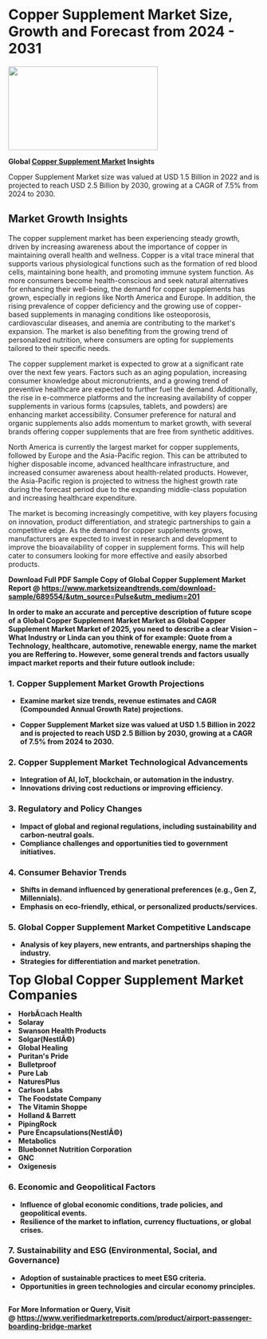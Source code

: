 <H1>Copper Supplement Market Size, Growth and Forecast from 2024 - 2031</H1><img class="aligncenter size-medium wp-image-584254" src="https://thirdeyenews.in/wp-content/uploads/2024/09/Global-Market-Research-300x168.jpeg" alt="" width="300" height="168" /><p><strong>Global&nbsp;<a href="https://www.marketsizeandtrends.com/download-sample/689554/&amp;utm_source=Pulse&amp;utm_medium=201">Copper Supplement Market</a> Insights</strong></p><p>Copper Supplement Market size was valued at USD 1.5 Billion in 2022 and is projected to reach USD 2.5 Billion by 2030, growing at a CAGR of 7.5% from 2024 to 2030.</p><p><h2>Market Growth Insights</h2> <p>The copper supplement market has been experiencing steady growth, driven by increasing awareness about the importance of copper in maintaining overall health and wellness. Copper is a vital trace mineral that supports various physiological functions such as the formation of red blood cells, maintaining bone health, and promoting immune system function. As more consumers become health-conscious and seek natural alternatives for enhancing their well-being, the demand for copper supplements has grown, especially in regions like North America and Europe. In addition, the rising prevalence of copper deficiency and the growing use of copper-based supplements in managing conditions like osteoporosis, cardiovascular diseases, and anemia are contributing to the market's expansion. The market is also benefiting from the growing trend of personalized nutrition, where consumers are opting for supplements tailored to their specific needs.</p> <p><strong></strong></p> <p>The copper supplement market is expected to grow at a significant rate over the next few years. Factors such as an aging population, increasing consumer knowledge about micronutrients, and a growing trend of preventive healthcare are expected to further fuel the demand. Additionally, the rise in e-commerce platforms and the increasing availability of copper supplements in various forms (capsules, tablets, and powders) are enhancing market accessibility. Consumer preference for natural and organic supplements also adds momentum to market growth, with several brands offering copper supplements that are free from synthetic additives.</p> <p>North America is currently the largest market for copper supplements, followed by Europe and the Asia-Pacific region. This can be attributed to higher disposable income, advanced healthcare infrastructure, and increased consumer awareness about health-related products. However, the Asia-Pacific region is projected to witness the highest growth rate during the forecast period due to the expanding middle-class population and increasing healthcare expenditure.</p> <p>The market is becoming increasingly competitive, with key players focusing on innovation, product differentiation, and strategic partnerships to gain a competitive edge. As the demand for copper supplements grows, manufacturers are expected to invest in research and development to improve the bioavailability of copper in supplement forms. This will help cater to consumers looking for more effective and easily absorbed products.</p> <p><strong></p><p><span class=""><strong>Download Full PDF Sample Copy of Global Copper Supplement Market Report</strong> @ <a href="https://www.marketsizeandtrends.com/download-sample/689554/&amp;utm_source=Pulse&amp;utm_medium=201" target="_blank">https://www.marketsizeandtrends.com/download-sample/689554/&amp;utm_source=Pulse&amp;utm_medium=201</a></span></p><p>In order to make an accurate and perceptive description of future scope of a Global&nbsp;Copper Supplement Market Market as Global&nbsp;Copper Supplement Market Market of 2025, you need to describe a clear Vision &ndash; What Industry or Linda can you think of for example: Quote from a Technology, healthcare, automotive, renewable energy, name the market you are Reffering to. However, some general trends and factors usually impact market reports and their future outlook include:</p><h3>1.&nbsp;<strong>Copper Supplement Market Growth Projections</strong></h3><ul><li>Examine market size trends, revenue estimates and CAGR (Compounded Annual Growth Rate) projections.</li><li><p>Copper Supplement Market size was valued at USD 1.5 Billion in 2022 and is projected to reach USD 2.5 Billion by 2030, growing at a CAGR of 7.5% from 2024 to 2030.</p></li></ul><h3>2.&nbsp;<strong>Copper Supplement Market Technological Advancements</strong></h3><ul><li>Integration of AI, IoT, blockchain, or automation in the industry.</li><li>Innovations driving cost reductions or improving efficiency.</li></ul><h3>3.&nbsp;<strong>Regulatory and Policy Changes</strong></h3><ul><li>Impact of global and regional regulations, including sustainability and carbon-neutral goals.</li><li>Compliance challenges and opportunities tied to government initiatives.</li></ul><h3>4.&nbsp;<strong>Consumer Behavior Trends</strong></h3><ul><li>Shifts in demand influenced by generational preferences (e.g., Gen Z, Millennials).</li><li>Emphasis on eco-friendly, ethical, or personalized products/services.</li></ul><h3>5.&nbsp;<strong>Global Copper Supplement Market Competitive Landscape</strong></h3><ul><li>Analysis of key players, new entrants, and partnerships shaping the industry.</li><li>Strategies for differentiation and market penetration.</li></ul><p data-pm-slice="1 1 []"><span style="color: inherit; font-family: inherit; font-size: 25px;">Top Global Copper Supplement Market Companies</span></p><div class="" data-test-id=""><p><li>HorbÃ¤ach Health</li><li> Solaray</li><li> Swanson Health Products</li><li> Solgar(NestlÃ©)</li><li> Global Healing</li><li> Puritan's Pride</li><li> Bulletproof</li><li> Pure Lab</li><li> NaturesPlus</li><li> Carlson Labs</li><li> The Foodstate Company</li><li> The Vitamin Shoppe</li><li> Holland & Barrett</li><li> PipingRock</li><li> Pure Encapsulations(NestlÃ©)</li><li> Metabolics</li><li> Bluebonnet Nutrition Corporation</li><li> GNC</li><li> Oxigenesis</li></p></div><h3>6.&nbsp;<strong>Economic and Geopolitical Factors</strong></h3><ul><li>Influence of global economic conditions, trade policies, and geopolitical events.</li><li>Resilience of the market to inflation, currency fluctuations, or global crises.</li></ul><h3>7.&nbsp;<strong>Sustainability and ESG (Environmental, Social, and Governance)</strong></h3><ul><li>Adoption of sustainable practices to meet ESG criteria.</li><li>Opportunities in green technologies and circular economy principles.</li></ul><h2><strong style="font-size: 14px;">For More Information or Query, Visit @&nbsp;</strong><a style="background-color: #ffffff; font-size: 14px;" href="https://www.marketsizeandtrends.com/report/copper-supplement-market/" target="_blank">https://www.verifiedmarketreports.com/product/airport-passenger-boarding-bridge-market</a></h2>
